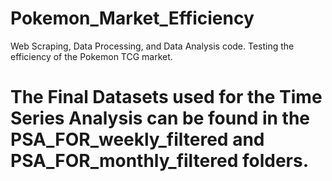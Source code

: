 # Pokemon_Market_Efficiency
Web Scraping, Data Processing, and Data Analysis code. Testing the efficiency of the Pokemon TCG market.

# The Final Datasets used for the Time Series Analysis can be found in the PSA_FOR_weekly_filtered and PSA_FOR_monthly_filtered folders.
